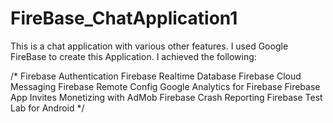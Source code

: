 # FireBase_ChatApplication1
This is a chat application with various other features.
I used Google FireBase to create this Application.
I achieved the following:

/*
Firebase Authentication
Firebase Realtime Database
Firebase Cloud Messaging
Firebase Remote Config
Google Analytics for Firebase
Firebase App Invites
Monetizing with AdMob
Firebase Crash Reporting
Firebase Test Lab for Android
*/
